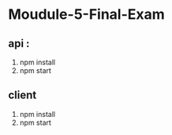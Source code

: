 # Moudule-5-Final-Exam

## api : 
1. npm install
2. npm start
## client
1. npm install
2. npm start
